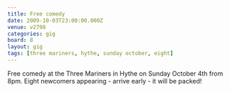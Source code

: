 ```yaml
---
title: Free comedy
date: 2009-10-03T23:00:00.000Z
venue: v2798
categories: gig
board: 8
layout: gig
tags: [three mariners, hythe, sunday october, eight]
---
```

Free comedy at the Three Mariners in Hythe on Sunday October 4th from 8pm. Eight newcomers appearing - arrive early - it will be packed!